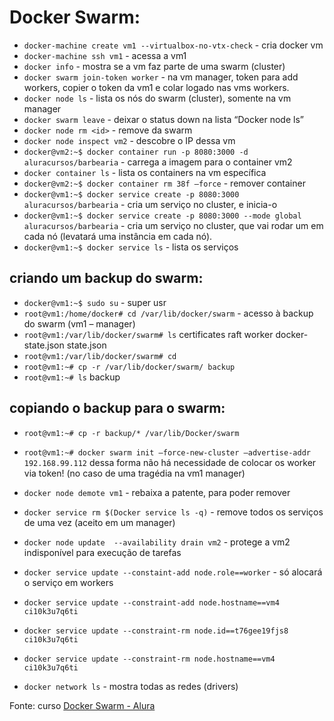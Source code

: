 # Docker Swarm:

- `docker-machine create vm1 --virtualbox-no-vtx-check` - cria docker vm
- `docker-machine ssh vm1` - acessa a vm1
- `docker info` - mostra se a vm faz parte de uma swarm (cluster)
- `docker swarm join-token worker` - na vm manager, token para add workers, copier o token da vm1 e colar logado nas vms workers.
- `docker node ls` - lista os nós do swarm (cluster), somente na vm manager
- `docker swarm leave` - deixar o status down na lista “Docker node ls”
- `docker node rm <id>` - remove da swarm
- `docker node inspect vm2` - descobre o IP dessa vm
- `docker@vm2:~$ docker container run -p 8080:3000 -d aluracursos/barbearia`   - carrega a imagem para o container vm2
- `docker container ls` - lista os containers na vm específica
- `docker@vm2:~$ docker container rm 38f –force`  - remover container
- `docker@vm1:~$ docker service create -p 8080:3000 aluracursos/barbearia`  - cria um serviço no cluster, e inicia-o
- `docker@vm1:~$ docker service create -p 8080:3000 --mode global aluracursos/barbearia`  - cria um serviço no cluster, que vai rodar um em cada nó (levatará uma instância em cada nó).
- `docker@vm1:~$ docker service ls` - lista os serviços


## criando um backup do swarm:
- `docker@vm1:~$ sudo su`  - super usr
- `root@vm1:/home/docker# cd /var/lib/docker/swarm`  - acesso à backup do swarm (vm1 – manager)
- `root@vm1:/var/lib/docker/swarm# ls`
certificates       raft               worker
docker-state.json  state.json
- `root@vm1:/var/lib/docker/swarm# cd`
- `root@vm1:~# cp -r /var/lib/docker/swarm/ backup`
- `root@vm1:~# ls`
backup

## copiando o backup para o swarm:
- `root@vm1:~# cp -r backup/* /var/lib/Docker/swarm`
- `root@vm1:~# docker swarm init –force-new-cluster –advertise-addr 192.168.99.112` dessa forma não há necessidade de colocar os worker via token! (no caso de uma tragédia na vm1 manager)
- `docker node demote vm1`  - rebaixa a patente, para poder remover
- `docker service rm $(Docker service ls -q)` - remove todos os serviços de uma vez (aceito em um manager)
- `docker node update  --availability drain vm2` - protege a vm2 indisponível para execução de tarefas
- `docker service update --constaint-add node.role==worker` - só alocará o serviço em workers
- `docker service update --constraint-add node.hostname==vm4 ci10k3u7q6ti`
- `docker service update --constraint-rm node.id==t76gee19fjs8 ci10k3u7q6ti`

- `docker service update --constraint-rm node.hostname==vm4 ci10k3u7q6ti`

- `docker network ls` - mostra todas as redes (drivers)

Fonte: curso [Docker Swarm - Alura](https://cursos.alura.com.br/course/docker-swarm-cluster-container)

